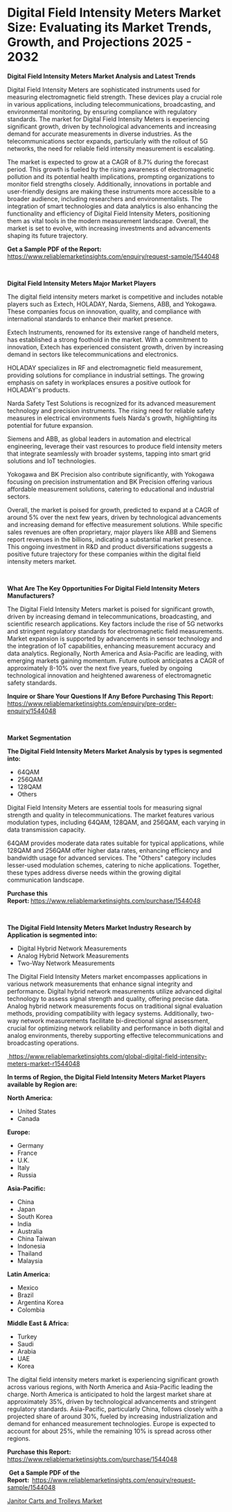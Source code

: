 <p><h1>Digital Field Intensity Meters Market Size: Evaluating its Market Trends, Growth, and Projections 2025 - 2032</h1></p><p><strong>Digital Field Intensity Meters Market Analysis and Latest Trends</strong></p>
<p><p>Digital Field Intensity Meters are sophisticated instruments used for measuring electromagnetic field strength. These devices play a crucial role in various applications, including telecommunications, broadcasting, and environmental monitoring, by ensuring compliance with regulatory standards. The market for Digital Field Intensity Meters is experiencing significant growth, driven by technological advancements and increasing demand for accurate measurements in diverse industries. As the telecommunications sector expands, particularly with the rollout of 5G networks, the need for reliable field intensity measurement is escalating.</p><p>The market is expected to grow at a CAGR of 8.7% during the forecast period. This growth is fueled by the rising awareness of electromagnetic pollution and its potential health implications, prompting organizations to monitor field strengths closely. Additionally, innovations in portable and user-friendly designs are making these instruments more accessible to a broader audience, including researchers and environmentalists. The integration of smart technologies and data analytics is also enhancing the functionality and efficiency of Digital Field Intensity Meters, positioning them as vital tools in the modern measurement landscape. Overall, the market is set to evolve, with increasing investments and advancements shaping its future trajectory.</p></p>
<p><strong>Get a Sample PDF of the Report:&nbsp;</strong> <a href="https://www.reliablemarketinsights.com/enquiry/request-sample/1544048?utm_campaign=2891&utm_medium=2&utm_source=Github&utm_content=ia&utm_term=11042025&utm_id=digital-field-intensity-meters">https://www.reliablemarketinsights.com/enquiry/request-sample/1544048</a></p>
<p>&nbsp;</p>
<p><strong>Digital Field Intensity Meters Major Market Players</strong></p>
<p><p>The digital field intensity meters market is competitive and includes notable players such as Extech, HOLADAY, Narda, Siemens, ABB, and Yokogawa. These companies focus on innovation, quality, and compliance with international standards to enhance their market presence.</p><p>Extech Instruments, renowned for its extensive range of handheld meters, has established a strong foothold in the market. With a commitment to innovation, Extech has experienced consistent growth, driven by increasing demand in sectors like telecommunications and electronics.</p><p>HOLADAY specializes in RF and electromagnetic field measurement, providing solutions for compliance in industrial settings. The growing emphasis on safety in workplaces ensures a positive outlook for HOLADAY's products. </p><p>Narda Safety Test Solutions is recognized for its advanced measurement technology and precision instruments. The rising need for reliable safety measures in electrical environments fuels Narda's growth, highlighting its potential for future expansion.</p><p>Siemens and ABB, as global leaders in automation and electrical engineering, leverage their vast resources to produce field intensity meters that integrate seamlessly with broader systems, tapping into smart grid solutions and IoT technologies.</p><p>Yokogawa and BK Precision also contribute significantly, with Yokogawa focusing on precision instrumentation and BK Precision offering various affordable measurement solutions, catering to educational and industrial sectors.</p><p>Overall, the market is poised for growth, predicted to expand at a CAGR of around 5% over the next few years, driven by technological advancements and increasing demand for effective measurement solutions. While specific sales revenues are often proprietary, major players like ABB and Siemens report revenues in the billions, indicating a substantial market presence. This ongoing investment in R&D and product diversifications suggests a positive future trajectory for these companies within the digital field intensity meters market.</p></p>
<p>&nbsp;</p>
<p><strong>What Are The Key Opportunities For Digital Field Intensity Meters Manufacturers?</strong></p>
<p><p>The Digital Field Intensity Meters market is poised for significant growth, driven by increasing demand in telecommunications, broadcasting, and scientific research applications. Key factors include the rise of 5G networks and stringent regulatory standards for electromagnetic field measurements. Market expansion is supported by advancements in sensor technology and the integration of IoT capabilities, enhancing measurement accuracy and data analytics. Regionally, North America and Asia-Pacific are leading, with emerging markets gaining momentum. Future outlook anticipates a CAGR of approximately 8-10% over the next five years, fueled by ongoing technological innovation and heightened awareness of electromagnetic safety standards.</p></p>
<p><strong>Inquire or Share Your Questions If Any Before Purchasing This Report:</strong> <a href="https://www.reliablemarketinsights.com/enquiry/pre-order-enquiry/1544048?utm_campaign=2891&utm_medium=2&utm_source=Github&utm_content=ia&utm_term=11042025&utm_id=digital-field-intensity-meters">https://www.reliablemarketinsights.com/enquiry/pre-order-enquiry/1544048</a></p>
<p>&nbsp;</p>
<p><strong>Market Segmentation</strong></p>
<p><strong>The Digital Field Intensity Meters Market Analysis by types is segmented into:</strong></p>
<p><ul><li>64QAM</li><li>256QAM</li><li>128QAM</li><li>Others</li></ul></p>
<p><p>Digital Field Intensity Meters are essential tools for measuring signal strength and quality in telecommunications. The market features various modulation types, including 64QAM, 128QAM, and 256QAM, each varying in data transmission capacity. </p><p>64QAM provides moderate data rates suitable for typical applications, while 128QAM and 256QAM offer higher data rates, enhancing efficiency and bandwidth usage for advanced services. The "Others" category includes lesser-used modulation schemes, catering to niche applications. Together, these types address diverse needs within the growing digital communication landscape.</p></p>
<p><strong>Purchase this Report:&nbsp;</strong><a href="https://www.reliablemarketinsights.com/purchase/1544048?utm_campaign=2891&utm_medium=2&utm_source=Github&utm_content=ia&utm_term=11042025&utm_id=digital-field-intensity-meters">https://www.reliablemarketinsights.com/purchase/1544048</a></p>
<p>&nbsp;</p>
<p><strong>The Digital Field Intensity Meters Market Industry Research by Application is segmented into:</strong></p>
<p><ul><li>Digital Hybrid Network Measurements</li><li>Analog Hybrid Network Measurements</li><li>Two-Way Network Measurements</li></ul></p>
<p><p>The Digital Field Intensity Meters market encompasses applications in various network measurements that enhance signal integrity and performance. Digital hybrid network measurements utilize advanced digital technology to assess signal strength and quality, offering precise data. Analog hybrid network measurements focus on traditional signal evaluation methods, providing compatibility with legacy systems. Additionally, two-way network measurements facilitate bi-directional signal assessment, crucial for optimizing network reliability and performance in both digital and analog environments, thereby supporting effective telecommunications and broadcasting operations.</p></p>
<p><a href="https://www.reliablemarketinsights.com/global-digital-field-intensity-meters-market-r1544048?utm_campaign=2891&utm_medium=2&utm_source=Github&utm_content=ia&utm_term=11042025&utm_id=digital-field-intensity-meters">&nbsp;https://www.reliablemarketinsights.com/global-digital-field-intensity-meters-market-r1544048</a></p>
<p><strong>In terms of Region, the Digital Field Intensity Meters Market Players available by Region are:</strong></p>
<p>
    <p> <strong> North America: </strong>
        <ul>
            <li>United States</li>
            <li>Canada</li>
        </ul>
        </p> 
    <p> <strong> Europe: </strong>
        <ul>
            <li>Germany</li>
            <li>France</li>
            <li>U.K.</li>
            <li>Italy</li>
            <li>Russia</li>
        </ul>
        </p> 
    <p> <strong> Asia-Pacific: </strong>
        <ul>
            <li>China</li>
            <li>Japan</li>
            <li>South Korea</li>
            <li>India</li>
            <li>Australia</li>
            <li>China Taiwan</li>
            <li>Indonesia</li>
            <li>Thailand</li>
            <li>Malaysia</li>
        </ul>
        </p> 
    <p> <strong> Latin America: </strong>
        <ul>
            <li>Mexico</li>
            <li>Brazil</li>
            <li>Argentina Korea</li>
            <li>Colombia</li>
        </ul>
        </p> 
    <p> <strong> Middle East & Africa: </strong>
        <ul>
            <li>Turkey</li>
            <li>Saudi</li>
            <li>Arabia</li>
            <li>UAE</li>
            <li>Korea</li>
        </ul>
    </p>
    </p>
<p><p>The digital field intensity meters market is experiencing significant growth across various regions, with North America and Asia-Pacific leading the charge. North America is anticipated to hold the largest market share at approximately 35%, driven by technological advancements and stringent regulatory standards. Asia-Pacific, particularly China, follows closely with a projected share of around 30%, fueled by increasing industrialization and demand for enhanced measurement technologies. Europe is expected to account for about 25%, while the remaining 10% is spread across other regions.</p></p>
<p><strong>Purchase this Report: </strong><a href="https://www.reliablemarketinsights.com/purchase/1544048?utm_campaign=2891&utm_medium=2&utm_source=Github&utm_content=ia&utm_term=11042025&utm_id=digital-field-intensity-meters">https://www.reliablemarketinsights.com/purchase/1544048</a></p>
<p>&nbsp;<strong>Get a Sample PDF of the Report:&nbsp;&nbsp;</strong><a href="https://www.reliablemarketinsights.com/enquiry/request-sample/1544048?utm_campaign=2891&utm_medium=2&utm_source=Github&utm_content=ia&utm_term=11042025&utm_id=digital-field-intensity-meters">https://www.reliablemarketinsights.com/enquiry/request-sample/1544048</a></p>
<p><strong></strong></p>
<p><p><a href="https://github.com/rosamariarocque98/Market-Research-Report-List-1/blob/main/janitor-carts-and-trolleys-market.md?utm_campaign=2891&utm_medium=2&utm_source=Github&utm_content=ia&utm_term=11042025&utm_id=digital-field-intensity-meters">Janitor Carts and Trolleys Market</a></p></p>